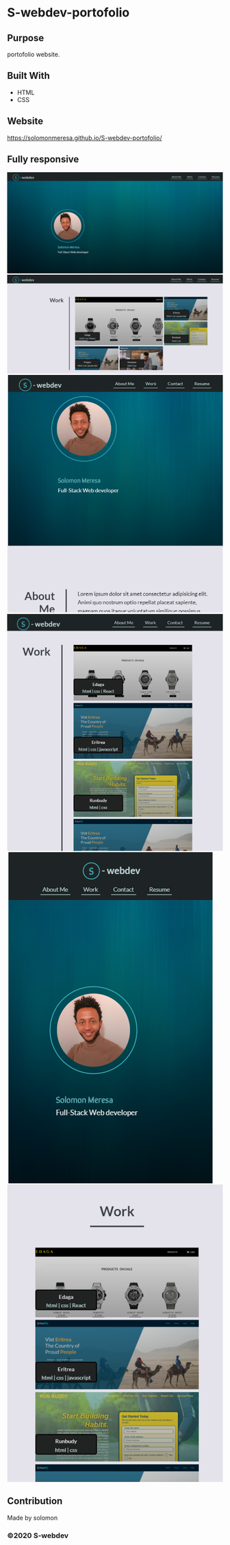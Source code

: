 # S-webdev-portofolio

## Purpose

portofolio website.

## Built With

- HTML
- CSS

## Website

https://solomonmeresa.github.io/S-webdev-portofolio/

## Fully responsive

<img src="./assets/images/Screenshot/Screenshot-1.png"/>
<img src="./assets/images/Screenshot/Screenshot-2.png"/>
<img src="./assets/images/Screenshot/Screenshot-3.png"/>
<img src="./assets/images/Screenshot/Screenshot-4.png"/>
<img src="./assets/images/Screenshot/Screenshot-5.png"/>
<img src="./assets/images/Screenshot/Screenshot-6.png"/>

## Contribution

Made by solomon

### ©️2020 S-webdev
